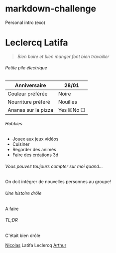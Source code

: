 # markdown-challenge
Personal intro (exo)
# Leclercq Latifa
> *Bien boire et bien manger font bien travailler*
###### Petite pile électrique
|Anniversaire|28/01|
|---|---|
|Couleur préférée|Noire|
|Nourriture préféré |Nouilles|
|Ananas sur la pizza |Yes &#9746;No &#9744;|

 

###### Hobbies
* Jouex aux jeux vidéos
* Cuisiner
* Regarder des animés
* Faire des créations 3d

###### Vous pouvez toujours compter sur moi quand...
On doit intégrer de nouvelles personnes au groupe!

###### Une histoire drôle
A faire

###### TL;DR
C'était bien drôle

[Nicolas](https://github.com/lambertnicolas) Latifa Leclercq [Arthur](https://github.com/kingdragox99)